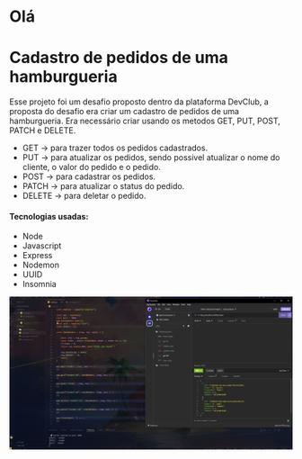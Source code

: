 # Olá

# Cadastro de pedidos de uma hamburgueria

Esse projeto foi um desafio proposto dentro da plataforma DevClub, a proposta do desafio era criar um cadastro de pedidos de uma hamburgueria.
Era necessário criar usando os metodos GET, PUT, POST, PATCH e DELETE.

- GET -> para trazer todos os pedidos cadastrados.
- PUT -> para atualizar os pedidos, sendo possivel atualizar o nome do cliente, o valor do pedido e o pedido.
- POST -> para cadastrar os pedidos.
- PATCH -> para atualizar o status do pedido.
- DELETE -> para deletar o pedido.

#### Tecnologias usadas:

- Node
- Javascript
- Express
- Nodemon
- UUID
- Insomnia

<img src="print.png">